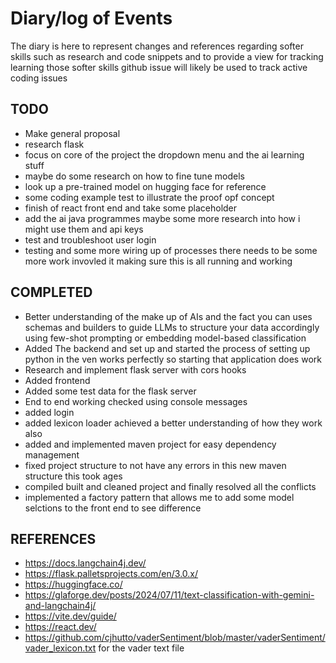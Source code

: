 # Diary/log of Events
The diary is here to represent changes and references regarding softer skills such as research and code snippets
and to provide a view for tracking learning those softer skills github issue will likely be used to track active coding issues


## TODO
- Make general proposal 
- research flask 
- focus on core of the project the dropdown menu and the ai learning stuff 
- maybe do some research on how to fine tune models 
- look up a pre-trained model on hugging face for reference 
- some coding example test to illustrate the proof opf concept
- finish of react front end and take some placeholder 
- add the ai java programmes maybe some more research into how i might use them and api keys 
- test and troubleshoot user login 
- testing and some more wiring up of processes there needs to be some more work invovled it making sure this is all running and working


## COMPLETED
- Better understanding of the make up of AIs and the fact you can uses schemas and builders to guide LLMs to  structure your data accordingly using few-shot prompting or embedding model-based classification 
- Added The backend and set up and started the process of setting up python in the ven works perfectly so starting that application does work 
- Research and implement flask server with cors hooks
- Added frontend
- Added some test data for the flask server
- End to end working checked using console messages
- added login
- added lexicon loader achieved a better understanding of how they work also
- added and implemented maven project for easy dependency management
- fixed project structure to not have any errors in this new maven structure this took ages
- compiled built and cleaned project and finally resolved all the conflicts
- implemented a factory pattern that allows me to add some model selctions to the front end to see difference 
## REFERENCES
- https://docs.langchain4j.dev/
- https://flask.palletsprojects.com/en/3.0.x/
- https://huggingface.co/
- https://glaforge.dev/posts/2024/07/11/text-classification-with-gemini-and-langchain4j/
- https://vite.dev/guide/
- https://react.dev/
- https://github.com/cjhutto/vaderSentiment/blob/master/vaderSentiment/vader_lexicon.txt for the vader text file
